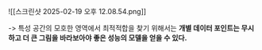 ![[스크린샷 2025-02-19 오후 12.08.54.png]]

-> 특성 공간의 모호한 영역에서 최적적합을 찾기 위해서는 __개별 데이터 포인트는 무시하고 더 큰 그림을 바라보아야 좋은 성능의 모델을 얻을 수 있다.__

